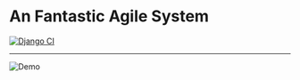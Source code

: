 # An Fantastic Agile System

[![Django CI](https://github.com/ah-ryca/attendance-system/actions/workflows/django.yml/badge.svg?branch=main)](https://github.com/ah-ryca/attendance-system/actions/workflows/django.yml)

---
![Demo](https://github.com/realsaeedhassani/agile/releases/download/v1.3.0/Screenshot.from.2021-12-30.22-21-30.png)

